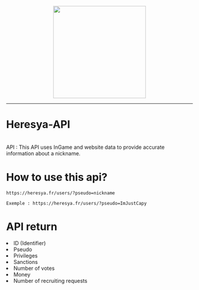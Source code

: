 <p align="center"><img src="https://heresya.fr/assets/img/heresya.png" width="250px"></p>
<hr>
<h1>Heresya-API</h1><br>
API : This API uses InGame and website data to provide accurate information about a nickname.

<h1>How to use this api? </h1>

```
https://heresya.fr/users/?pseudo=nickname
```

```
Exemple : https://heresya.fr/users/?pseudo=ImJustCapy
```

<h1>API return</h1>

<li>ID (Identifier)</li>
<li>Pseudo</li>
<li>Privileges</li>
<li>Sanctions</li>
<li>Number of votes</li>
<li>Money</li>
<li>Number of recruiting requests</li>

